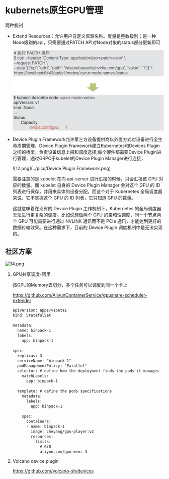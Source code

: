 # kubernets原生GPU管理

两种机制

* Extend Resources：允许用户自定义资源名称。度量是整数级别；是一种Node级别的api，只需要通过PATCH API对Node对象的status部分更新即可

  <img src="../pics/extended resources.png" alt="10.png" style="zoom: 50%;" />

* Device Plugin Framework允许第三方设备提供商以外置方式对设备进行全生命周期管理，Device Plugin Framework建立Kubernetes和Devices Plugin之间的桥梁，负责设备信息上报和调度选择;每个硬件都需要Device Plugin进行管理，通过GRPC于kubelet的Device Plugin Manager进行连接，

  ![12.png](../pics/Device Plugin Framework.png)

  需要注意的是 kubelet 在向 api-server 进行汇报的时候，只会汇报该 GPU 对应的数量。而 kubelet 自身的 Device Plugin Manager 会对这个 GPU 的 ID 列表进行保存，并用来具体的设备分配。而这个对于 Kubernetes 全局调度器来说，它不掌握这个 GPU 的 ID 列表，它只知道 GPU 的数量。

  这就意味着在现有的 Device Plugin 工作机制下，Kubernetes 的全局调度器无法进行更复杂的调度。比如说想做两个 GPU 的亲和性调度，同一个节点两个 GPU 可能需要进行通过 NVLINK 通讯而不是 PCIe 通讯，才能达到更好的数据传输效果。在这种需求下，目前的 Device Plugin 调度机制中是无法实现的。



## 社区方案

![14.png](https://ucc.alicdn.com/pic/developer-ecology/c9cf0807c1224945b2d4834541506740.png)

1. GPU共享调度-阿里

   按GPU的Memory去切分，多个任务可以调度到同一个卡上

   https://github.com/AliyunContainerService/gpushare-scheduler-extender

       apiVersion: apps/v1beta1
       kind: StatefulSet
       
       metadata:
         name: binpack-1
         labels:
           app: binpack-1
       
       spec:
         replicas: 3
         serviceName: "binpack-1"
         podManagementPolicy: "Parallel"
         selector: # define how the deployment finds the pods it manages
           matchLabels:
             app: binpack-1
       
         template: # define the pods specifications
           metadata:
             labels:
               app: binpack-1
       
           spec:
             containers:
             - name: binpack-1
               image: cheyang/gpu-player:v2
               resources:
                 limits:
                   # GiB
                   aliyun.com/gpu-mem: 3

2. Volcano device plugin

   https://github.com/volcano-sh/devices